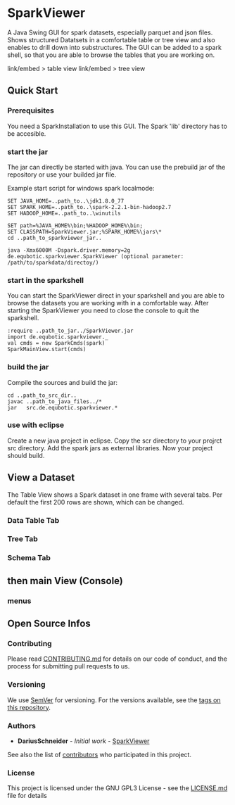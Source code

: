# SparkViewer

A Java Swing GUI for spark datasets, especially parquet and json files.
Shows structured Datatsets in a comfortable table or tree view and also enables to drill down into substructures.
The GUI can be added to a spark shell, so that you are able to browse the tables that you are working on.

link/embed > table view
link/embed > tree view

## Quick Start
### Prerequisites
You need a SparkInstallation to use this GUI.
The Spark 'lib' directory has to be accesible. 

### start the jar

The jar can directly be started with java.
You can use the prebuild jar of the repository or use your builded jar file.

Example start script for windows spark localmode:
```
SET JAVA_HOME=..path_to..\jdk1.8.0_77
SET SPARK_HOME=..path_to..\spark-2.2.1-bin-hadoop2.7
SET HADOOP_HOME=..path_to..\winutils

SET path=%JAVA_HOME%\bin;%HADOOP_HOME%\bin;
SET CLASSPATH=SparkViewer.jar;%SPARK_HOME%\jars\*
cd ..path_to_sparkviewer_jar..

java -Xmx6000M -Dspark.driver.memory=2g de.equbotic.sparkviewer.SparkViewer (optional parameter: /path/to/sparkdata/directoy/)
```

### start in the sparkshell

You can start the SparkViewer direct in your sparkshell and you are able to browse the datasets you are working with in a comfortable way.
After starting the SparkViewer you need to close the console to quit the sparkshell.
```
:require ..path_to_jar../SparkViewer.jar
import de.equbotic.sparkviewer._
val cmds = new SparkCmds(spark)
SparkMainView.start(cmds)
```
### build the jar

Compile the sources and build the jar:
```
cd ..path_to_src_dir..
javac ..path_to_java_files../*
jar   src.de.equbotic.sparkviewer.*
```

### use with eclipse

Create a new java project in eclipse.
Copy the scr directory to your projrct src directory.
Add the spark jars as external libraries.
Now your project should build.

## View a Dataset

The Table View shows a Spark dataset in one frame with several tabs.
Per default the first 200 rows are shown, which can be changed. 

### Data Table Tab
 
### Tree Tab

### Schema Tab


## then main View (Console)

### menus


## Open Source Infos

### Contributing

Please read [CONTRIBUTING.md](https://gist.github.com/PurpleBooth/b24679402957c63ec426) for details on our code of conduct, and the process for submitting pull requests to us.

### Versioning

We use [SemVer](http://semver.org/) for versioning. For the versions available, see the [tags on this repository](https://github.com/your/project/tags). 

### Authors

* **DariusSchneider** - *Initial work* - [SparkViewer](https://github.com/SparkViewer)

See also the list of [contributors](https://github.com/your/project/contributors) who participated in this project.

### License

This project is licensed under the GNU GPL3 License - see the [LICENSE.md](LICENSE.md) file for details

